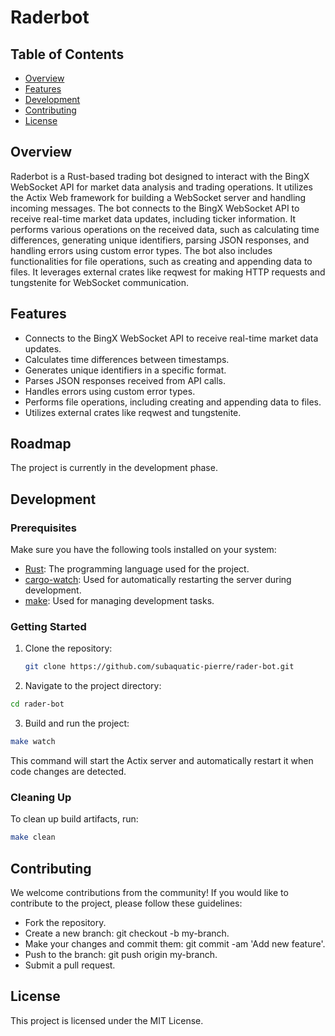 # Raderbot

## Table of Contents

- [Overview](#overview)
- [Features](#features)
- [Development](#development)
- [Contributing](#contributing)
- [License](#license)

## Overview

Raderbot is a Rust-based trading bot designed to interact with the BingX WebSocket API for market data analysis and trading operations. It utilizes the Actix Web framework for building a WebSocket server and handling incoming messages. The bot connects to the BingX WebSocket API to receive real-time market data updates, including ticker information. It performs various operations on the received data, such as calculating time differences, generating unique identifiers, parsing JSON responses, and handling errors using custom error types. The bot also includes functionalities for file operations, such as creating and appending data to files. It leverages external crates like reqwest for making HTTP requests and tungstenite for WebSocket communication.

## Features

- Connects to the BingX WebSocket API to receive real-time market data updates.
- Calculates time differences between timestamps.
- Generates unique identifiers in a specific format.
- Parses JSON responses received from API calls.
- Handles errors using custom error types.
- Performs file operations, including creating and appending data to files.
- Utilizes external crates like reqwest and tungstenite.

## Roadmap

The project is currently in the development phase.

## Development

### Prerequisites

Make sure you have the following tools installed on your system:

- [Rust](https://www.rust-lang.org/): The programming language used for the project.
- [cargo-watch](https://crates.io/crates/cargo-watch): Used for automatically restarting the server during development.
- [make](https://www.gnu.org/software/make/): Used for managing development tasks.

### Getting Started

1. Clone the repository:

   ```bash
   git clone https://github.com/subaquatic-pierre/rader-bot.git

   ```

2. Navigate to the project directory:

```bash
cd rader-bot
```

3. Build and run the project:

```bash
make watch
```

This command will start the Actix server and automatically restart it when code changes are detected.

### Cleaning Up

To clean up build artifacts, run:

```bash
make clean
```

## Contributing

We welcome contributions from the community! If you would like to contribute to the project, please follow these guidelines:

- Fork the repository.
- Create a new branch: git checkout -b my-branch.
- Make your changes and commit them: git commit -am 'Add new feature'.
- Push to the branch: git push origin my-branch.
- Submit a pull request.

## License

This project is licensed under the MIT License.

